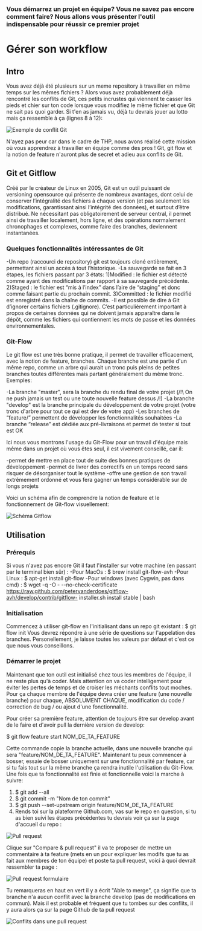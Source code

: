 ### Vous démarrez un projet en équipe? Vous ne savez pas encore comment faire? Nous allons vous présenter l'outil indispensable pour réussir ce premier projet

# Gérer son workflow

## Intro

  Vous avez déjà été plusieurs sur un meme repository à travailler en même temps sur les mêmes fichiers ? Alors vous avez probablement déjà rencontré les conflits de Git, ces petits incrustes qui viennent te casser les pieds et chier sur ton code lorsque vous modifiez le même fichier et que Git ne sait pas quoi garder. Si t'en as jamais vu, déjà tu devrais jouer au lotto mais ça ressemble à ça  (lignes 8 à 12):
  
   ![Exemple de conflit Git](https://www.grandcircus.co/wp-content/uploads/2016/09/9.png)
  
  N'ayez pas peur car dans le cadre de THP, nous avons réalisé cette mission où vous apprendrez à travailler en équipe comme des pros ! Git, git flow et la notion de feature n'auront plus de secret et adieu aux conflits de Git.
  
## Git et Gitflow

  Créé par le créateur de Linux en 2005, Git est un outil puissant de versioning opensource qui présente de nombreux avantages, dont celui de conserver l’intégralité des fichiers à chaque version (et pas seulement les modifications, garantissant ainsi l’intégrité des données), et surtout d’être distribué. Ne nécessitant pas obligatoirement de serveur central, il permet ainsi de travailler localement, hors ligne, et des opérations normalement chronophages et complexes, comme faire des branches, deviennent instantanées.
  
### Quelques fonctionnalités intéressantes de Git
  
  -Un repo (raccourci de repository) git est toujours cloné entièrement, permettant ainsi un accès à tout l’historique.
  -La sauvegarde se fait en 3 étapes, les fichiers passant par 3 états:
    1)Modified : le fichier est détecté comme ayant des modifications par rapport à sa sauvegarde précédente.
    2)Staged : le fichier est “mis à l’index” dans l’aire de “staging” et donc comme faisant partie du prochain commit.
    3)Committed : le fichier modifié est enregistré dans la chaîne de commits.
   -Il est possible de dire à Git d’ignorer certains fichiers (.gitignore). C’est particulièrement important à propos de certaines    données qui ne    doivent jamais apparaître dans le dépôt, comme les fichiers qui contiennent les mots de passe et les données    environnementales.
   
### Git-Flow

  Le git flow est une très bonne pratique, il permet de travailler efficacement, avec la notion de feature, branches. Chaque branche est une partie d'un même repo, comme un arbre qui aurait un tronc puis pleins de petites branches toutes différentes mais partant généralement du même tronc. Exemples:
  
  -La branche "master", sera la branche du rendu final de votre projet (/!\ On ne push jamais un test ou une toute nouvelle         feature dessus /!\)
  -La branche "develop" est la branche principale du développement de votre projet (votre tronc d'arbre pour tout ce qui est dev      de votre app)
  -Les branches de “feature/” permettent de développer les fonctionnalités souhaitées
  -La branche “release” est dédiée aux pré-livraisons et permet de tester si tout est OK

Ici nous vous montrons l'usage du Git-Flow pour un travail d'équipe mais même dans un projet où vous êtes seul, il est vivement conseillé, car il:

  -permet de mettre en place tout de suite des bonnes pratiques de développement
  -permet de livrer des correctifs en un temps record sans risquer de désorganiser tout le système
  -offre une gestion de son travail extrêmement ordonné et vous fera gagner un temps considérable sur de longs projets
  
Voici un schéma afin de comprendre la notion de feature et le fonctionnement de Git-flow visuellement:
  
![Schéma Gitflow](https://media.discordapp.net/attachments/705675068096905216/725302729433415761/gitflow.png?width=537&height=712)
  
## Utilisation

### Prérequis

  Si vous n'avez pas encore Git il faut l'installer sur votre machine (en passant par le terminal bien sûr) :
    -Pour MacOs : 
      $ brew install git-flow-avh 
    -Pour Linux : 
      $ apt-get install git-flow
    -Pour windows (avec Cygwin, pas dans cmd) : 
      $ wget -q -O - --no-check-certificate https://raw.github.com/petervanderdoes/gitflow-avh/develop/contrib/gitflow-    installer.sh install stable | bash
      
### Initialisation

  Commencez à utiliser git-flow en l'initialisant dans un repo git existant :
    $ git flow init
  Vous devrez répondre à une série de questions sur l'appelation des branches. Personellement, je laisse toutes les valeurs par     défaut et c'est ce que nous vous conseillons.
  
### Démarrer le projet

  Maintenant que ton outil est initialisé chez tous les membres de l'équipe, il ne reste plus qu'à coder. Mais attention on va coder intelligement pour éviter les pertes de temps et de croiser les méchants conflits tout moches. Pour ça chaque membre de l'équipe devra créer une feature (une nouvelle branche) pour chaque, ABSOLUMENT CHAQUE, modification du code / correction de bug / ou ajout d'une fonctionnalité. 
  
Pour créer sa première feature, attention de toujours être sur develop avant de le faire et d'avoir pull la dernière version de develop:

  $ git flow feature start NOM_DE_TA_FEATURE
  
Cette commande copie la branche actuelle, dans une nouvelle branche qui sera "feature/NOM_DE_TA_FEATURE". Maintenant tu peux commencer à bosser, essaie de bosser uniquement sur une fonctionnalité par feature, car si tu fais tout sur la même branche ça rendra inutile l'utilisation du Git-Flow. Une fois que ta fonctionnalité est  finie et fonctionnelle voici la marche à suivre:

  1) $ git add --all
  2) $ git commit -m "Nom de ton commit"
  3) $ git push --set-upstream origin feature/NOM_DE_TA_FEATURE
  4) Rends toi sur la plateforme Github.com, vas sur le repo en question, si tu as bien suivi les étapes précédentes tu devrais voir ça sur la page d'accueil du repo :
  
  ![Pull request](https://i.ytimg.com/vi/rgbCcBNZcdQ/maxresdefault.jpg)
 
   Clique sur "Compare & pull request" il va te proposer de mettre un commentaire à ta feature (mets en un pour expliquer les modifs que tu as fait aux membres de ton équipe) et   poste ta pull request, voici à quoi devrait ressembler ta page :
  
  ![Pull request formulaire](https://sansnom.org/activities/discussions/documentation/free-software/pull-request/pull_request.png)
  
  Tu remarqueras en haut en vert il y a écrit "Able to merge", ça signifie que ta branche n'a aucun conflit avec la branche develop (pas de modifications en commun). Mais il est 
  probable et fréquent que tu tombes sur des conflits, il y aura alors ça sur la page Github de ta pull request
  
  ![Conflits dans une pull request](https://github.blog/wp-content/uploads/2016/12/fd64b010-c06b-11e6-9dd3-a827e299c5bf.gif?fit=1360%2C426)
  

